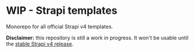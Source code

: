 # WIP - Strapi templates

Monorepo for all official Strapi v4 templates.

**Disclaimer:** this repository is still a work in progress. It won't be usable until the [stable Strapi v4 release](https://strapi.io/v4).
